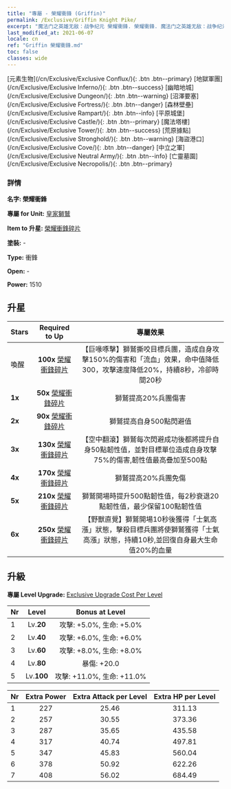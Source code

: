 ```yaml
---
title: "專屬 - 榮耀衝鋒 (Griffin)"
permalink: /Exclusive/Griffin Knight Pike/
excerpt: "魔法门之英雄无敌：战争纪元 榮耀衝鋒. 榮耀衝鋒. 魔法门之英雄无敌：战争纪元 專屬 榮耀衝鋒. 皇家獅鷲 專屬."
last_modified_at: 2021-06-07
locale: cn
ref: "Griffin 榮耀衝鋒.md"
toc: false
classes: wide
---
```

 [元素生物](/cn/Exclusive/Exclusive Conflux/){: .btn .btn--primary} [地獄軍團](/cn/Exclusive/Exclusive Inferno/){: .btn .btn--success} [幽暗地城](/cn/Exclusive/Exclusive Dungeon/){: .btn .btn--warning} [沼澤要塞](/cn/Exclusive/Exclusive Fortress/){: .btn .btn--danger} [森林壁壘](/cn/Exclusive/Exclusive Rampart/){: .btn .btn--info} [平原城堡](/cn/Exclusive/Exclusive Castle/){: .btn .btn--primary} [魔法塔樓](/cn/Exclusive/Exclusive Tower/){: .btn .btn--success} [荒原據點](/cn/Exclusive/Exclusive Stronghold/){: .btn .btn--warning} [海盜港口](/cn/Exclusive/Exclusive Cove/){: .btn .btn--danger} [中立之軍](/cn/Exclusive/Exclusive Neutral Army/){: .btn .btn--info} [亡靈墓園](/cn/Exclusive/Exclusive Necropolis/){: .btn .btn--primary} 

### 詳情
 **名字: 榮耀衝鋒** 

 **專屬 for Unit:** [皇家獅鷲](/cn/units/Griffin/) 

 **Item to 升星:** [榮耀衝鋒碎片](/cn/Items/con_916/)

 **塗裝:** -

 **Type:** 衝鋒

 **Open:** -

 **Power:** 1510

## 升星

  |     Stars    |  Required to Up | 專屬效果 |
  |:-------------|:---------------:|:---------------:|
  |  喚醒  | **100x** [榮耀衝鋒碎片](/cn/Items/con_916/) | 【巨喙啄擊】獅鷲撕咬目標兵團，造成自身攻擊150%的傷害和「流血」效果，命中值降低300，攻擊速度降低20%，持續8秒，冷卻時間20秒 |
  | **1x** <i class="fas fa-star"/> | **50x** [榮耀衝鋒碎片](/cn/Items/con_916/) | 獅鷲提高20%兵團傷害 |
  | **2x** <i class="fas fa-star"/> | **90x** [榮耀衝鋒碎片](/cn/Items/con_916/) | 獅鷲提高自身500點閃避值 |
  | **3x** <i class="fas fa-star"/> | **130x** [榮耀衝鋒碎片](/cn/Items/con_916/) | 【空中翻滾】獅鷲每次閃避成功後都將提升自身50點韌性值，並對目標單位造成自身攻擊75%的傷害,韌性值最高疊加至500點 |
  | **4x** <i class="fas fa-star"/> | **170x** [榮耀衝鋒碎片](/cn/Items/con_916/) | 獅鷲提高20%兵團免傷 |
  | **5x** <i class="fas fa-star"/> | **210x** [榮耀衝鋒碎片](/cn/Items/con_916/) | 獅鷲開場時提升500點韌性值，每2秒衰退20點韌性值，最少保留100點韌性值 |
  | **6x** <i class="fas fa-star"/> | **250x** [榮耀衝鋒碎片](/cn/Items/con_916/) | 【野獸直覺】獅鷲開場10秒後獲得「士氣高漲」狀態，擊殺目標兵團將使獅鷲獲得「士氣高漲」狀態，持續10秒,並回復自身最大生命值20%的血量 |


## 升級
 **專屬 Level Upgrade:** [Exclusive Upgrade Cost Per Level](/Exclusive/ExclusiveUpgradeCostPerLevel/)

  |  Nr  |   Level  | Bonus at Level |
  |:-----|:--------:|:--------------:|
  | 1 | Lv.**20** | 攻擊: +5.0%, 生命: +5.0% |
  | 2 | Lv.**40** | 攻擊: +6.0%, 生命: +6.0% |
  | 3 | Lv.**60** | 攻擊: +8.0%, 生命: +8.0% |
  | 4 | Lv.**80** | 暴傷: +20.0 |
  | 5 | Lv.**100** | 攻擊: +11.0%, 生命: +11.0% |


  |  Nr  |  Extra Power | Extra Attack per Level | Extra HP per Level |
  |:-----|:--------:|:--------:|:--------:|
  | 1 | 227 | 25.46 | 311.13 |
  | 2 | 257 | 30.55 | 373.36 |
  | 3 | 287 | 35.65 | 435.58 |
  | 4 | 317 | 40.74 | 497.81 |
  | 5 | 347 | 45.83 | 560.04 |
  | 6 | 378 | 50.92 | 622.26 |
  | 7 | 408 | 56.02 | 684.49 |


